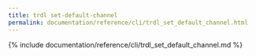 ```yaml
---
title: trdl set-default-channel
permalink: documentation/reference/cli/trdl_set_default_channel.html
---
```


{% include documentation/reference/cli/trdl_set_default_channel.md %}
